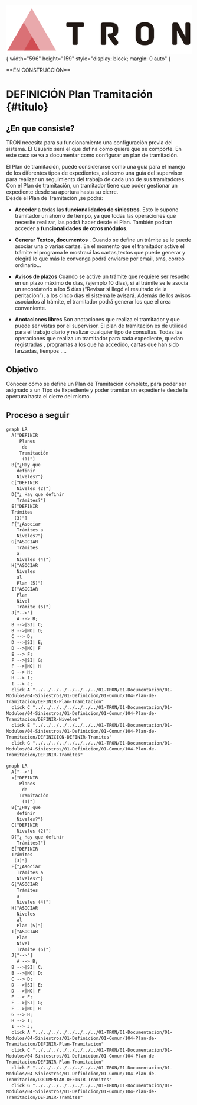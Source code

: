 ![Imagen LOGO](./00-Imagen/logo-TRON.png){ width="596" height="159" style="display: block; margin: 0 auto" }

==EN CONSTRUCCIÓN==
# DEFINICIÓN Plan Tramitación {#titulo}

## **¿En que consiste?**
TRON necesita para su funcionamiento una configuración previa del sistema. El Usuario será el que defina como quiere que se comporte. En este caso se va a documentar como configurar un plan de tramitación.   

El Plan de tramitación, puede considerarse como una guía para el manejo de los diferentes tipos de expedientes, así como una guía del supervisor para realizar un seguimiento del trabajo de cada uno de sus tramitadores.  
Con el Plan de tramitación, un tramitador tiene que poder gestionar un expediente desde su apertura hasta su cierre.  
Desde el  Plan de Tramitación ,se podrá:  

- __Acceder__ a todas las __funcionalidades de siniestros__. Esto le supone tramitador un ahorro de tiempo, ya que todas las operaciones que necesite realizar, las podrá hacer desde el Plan. También podrán acceder a __funcionalidades de otros módulos__.

-	__Generar Textos, documentos__ . Cuando se define un trámite se le puede asociar una o varias cartas. En el momento que el tramitador active el trámite el programa le mostrará las cartas,textos que puede generar y elegirá lo que más le convenga podrá enviarse por email, sms, correo ordinario...

- __Avisos de plazos__ Cuando se active un trámite que requiere ser resuelto en un plazo máximo de días, (ejemplo 10 días), si al trámite se le asocia un recordatorio a los 5 días (“Revisar si llegó el resultado de la peritación”), a los cinco días el sistema le avisará. Además de los avisos asociados al trámite, el tramitador podrá generar los que el crea conveniente.

-	__Anotaciones libres__ Son anotaciones que realiza el tramitador y que puede ser vistas por el supervisor. 
El plan de tramitación es de utilidad para el trabajo diario y realizar cualquier tipo de consultas. Todas las operaciones que realiza un tramitador para cada expediente, quedan registradas , programas a los que ha accedido, cartas que han sido lanzadas, tiempos ….


## **Objetivo**
Conocer cómo se define un Plan de Tramitación completo, para poder ser asignado a un Tipo de Expediente y poder tramitar un expediente desde la apertura hasta el cierre del mismo.

## **Proceso a seguir**

``` mermaid
graph LR
  A["DEFINIR 
     Planes
      de 
     Tramitación
      (1)"]
  B{"¿Hay que 
    definir 
    Niveles?"}
  C["DEFINIR
    Niveles (2)"]
  D{"¿ Hay que definir 
    Trámites?"}
  E["DEFINIR 
  Trámites 
   (3)"]
  F{"¿Asociar 
    Trámites a 
    Niveles?"}
  G["ASOCIAR
    Trámites 
    a 
    Niveles (4)"]
  H["ASOCIAR
    Niveles
    al 
    Plan (5)"]
  I["ASOCIAR
    Plan  
    Nivel   
    Trámite (6)"]
  J["-->"]
    A --> B;
  B -->|SI| C;
  B -->|NO| D;
  C --> D;
  D -->|SI| E;
  D -->|NO| F
  E --> F;
  F -->|SI| G;
  F -->|NO| H
  G --> H;
  H --> I;
  I --> J;
  click A "../../../../../../../../01-TRON/01-Documentacion/01-Modulos/04-Siniestros/01-Definicion/01-Comun/104-Plan-de-Tramitacion/DEFINIR-Plan-Tramitacion"
  click C "../../../../../../../../01-TRON/01-Documentacion/01-Modulos/04-Siniestros/01-Definicion/01-Comun/104-Plan-de-Tramitacion/DEFINIR-Niveles"
  click E "../../../../../../../../01-TRON/01-Documentacion/01-Modulos/04-Siniestros/01-Definicion/01-Comun/104-Plan-de-Tramitacion/DEFINICION-DEFINIR-Tramites"
  click G "../../../../../../../../01-TRON/01-Documentacion/01-Modulos/04-Siniestros/01-Definicion/01-Comun/104-Plan-de-Tramitacion/DEFINIR-Tramites"
```

``` mermaid
graph LR
  A["-->"]
  x["DEFINIR 
     Planes
      de 
     Tramitación
      (1)"]
  B{"¿Hay que 
    definir 
    Niveles?"}
  C["DEFINIR
    Niveles (2)"]
  D{"¿ Hay que definir 
    Trámites?"}
  E["DEFINIR 
  Trámites 
   (3)"]
  F{"¿Asociar 
    Trámites a 
    Niveles?"}
  G["ASOCIAR
    Trámites 
    a 
    Niveles (4)"]
  H["ASOCIAR
    Niveles
    al 
    Plan (5)"]
  I["ASOCIAR
    Plan  
    Nivel   
    Trámite (6)"]
  J["-->"]
    A --> B;
  B -->|SI| C;
  B -->|NO| D;
  C --> D;
  D -->|SI| E;
  D -->|NO| F
  E --> F;
  F -->|SI| G;
  F -->|NO| H
  G --> H;
  H --> I;
  I --> J;
  click A "../../../../../../../../01-TRON/01-Documentacion/01-Modulos/04-Siniestros/01-Definicion/01-Comun/104-Plan-de-Tramitacion/DEFINIR-Plan-Tramitacion"
  click C "../../../../../../../../01-TRON/01-Documentacion/01-Modulos/04-Siniestros/01-Definicion/01-Comun/104-Plan-de-Tramitacion/DEFINIR-Plan-Tramitacion"
  click E "../../../../../../../../01-TRON/01-Documentacion/01-Modulos/04-Siniestros/01-Definicion/01-Comun/104-Plan-de-Tramitacion/DOCUMENTAR-DEFINIR-Tramites"
  click G "../../../../../../../../01-TRON/01-Documentacion/01-Modulos/04-Siniestros/01-Definicion/01-Comun/104-Plan-de-Tramitacion/DEFINIR-Tramites"
```
   
